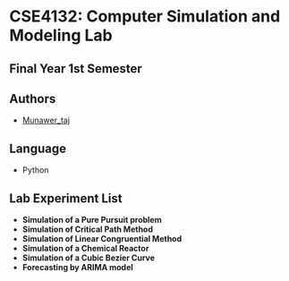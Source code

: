 # CSE4132: Computer Simulation and Modeling Lab

## Final Year 1st Semester

## Authors

- [Munawer_taj](https://https://github.com/Munawertaj)

## Language

- Python

## Lab Experiment List

- **Simulation of a Pure Pursuit problem**
- **Simulation of Critical Path Method**
- **Simulation of Linear Congruential Method**
- **Simulation of a Chemical Reactor**
- **Simulation of a Cubic Bezier Curve**
- **Forecasting by ARIMA model**
